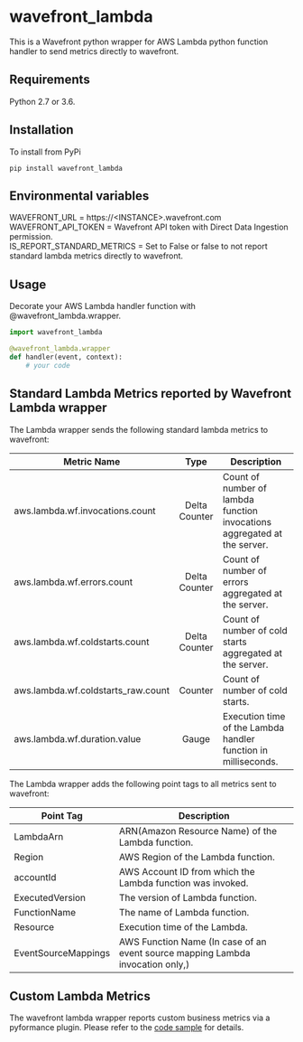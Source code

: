 # wavefront_lambda

This is a Wavefront python wrapper for AWS Lambda python function handler to send metrics directly to wavefront.

## Requirements
Python 2.7 or 3.6.

## Installation
To install from PyPi
```
pip install wavefront_lambda
```

## Environmental variables
WAVEFRONT_URL = https://\<INSTANCE>.wavefront.com  
WAVEFRONT_API_TOKEN = Wavefront API token with Direct Data Ingestion permission.  
IS_REPORT_STANDARD_METRICS = Set to False or false to not report standard lambda metrics directly to wavefront.  

## Usage

Decorate your AWS Lambda handler function with @wavefront_lambda.wrapper.

```Python
import wavefront_lambda

@wavefront_lambda.wrapper
def handler(event, context):
    # your code

```

## Standard Lambda Metrics reported by Wavefront Lambda wrapper

The Lambda wrapper sends the following standard lambda metrics to wavefront:

| Metric Name                       |  Type              | Description                                                             |
| ----------------------------------|:------------------:| ----------------------------------------------------------------------- |
| aws.lambda.wf.invocations.count   | Delta Counter      | Count of number of lambda function invocations aggregated at the server.|
| aws.lambda.wf.errors.count        | Delta Counter      | Count of number of errors aggregated at the server.                     |
| aws.lambda.wf.coldstarts.count    | Delta Counter      | Count of number of cold starts aggregated at the server.                |
| aws.lambda.wf.coldstarts_raw.count| Counter            | Count of number of cold starts.                                         |
| aws.lambda.wf.duration.value      | Gauge              | Execution time of the Lambda handler function in milliseconds.          |

The Lambda wrapper adds the following point tags to all metrics sent to wavefront:

| Point Tag             | Description                                                                   |
| --------------------- | ----------------------------------------------------------------------------- |
| LambdaArn             | ARN(Amazon Resource Name) of the Lambda function.                             |
| Region                | AWS Region of the Lambda function.                                            |
| accountId             | AWS Account ID from which the Lambda function was invoked.                    |
| ExecutedVersion       | The version of Lambda function.                                               |
| FunctionName          | The name of Lambda function.                                                  |
| Resource              | Execution time of the Lambda.                                                 |
| EventSourceMappings   | AWS Function Name (In case of an event source mapping Lambda invocation only,)|

## Custom Lambda Metrics

The wavefront lambda wrapper reports custom business metrics via a pyformance plugin. Please refer to the [code sample](https://github.com/wavefrontHQ/python-client/blob/master/wavefront_pyformance/example.py) for details.
